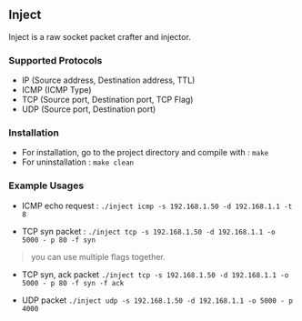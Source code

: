 Inject
---

Inject is a raw socket packet crafter and injector.

### Supported Protocols
- IP (Source address, Destination address, TTL)
- ICMP (ICMP Type)
- TCP (Source port, Destination port, TCP Flag)
- UDP (Source port, Destination port)

### Installation
* For installation, go to the project directory and compile with : 
    `make`
* For uninstallation : 
    `make clean`

### Example Usages
* ICMP echo request :
    `./inject icmp -s 192.168.1.50 -d 192.168.1.1 -t 8`

* TCP syn packet :
     `./inject tcp -s 192.168.1.50 -d 192.168.1.1 -o 5000 - p 80 -f syn`
> you can use multiple flags together.

* TCP syn, ack packet
     `./inject tcp -s 192.168.1.50 -d 192.168.1.1 -o 5000 - p 80 -f syn -f ack`

* UDP packet
     `./inject udp -s 192.168.1.50 -d 192.168.1.1 -o 5000 - p 4000`

